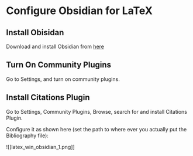 # Configure Obsidian for LaTeX

## Install Obisidan

Download and install Obsidian from [here](https://obsidian.md)

## Turn On Community Plugins

Go to Settings, and turn on community plugins.


## Install Citations Plugin

Go to Settings, Community Plugins, Browse, search for and install Citations Plugin.

Configure it as shown here (set the path to where ever you actually put the Bibliography file):

![[latex_win_obsidian_1.png]]


